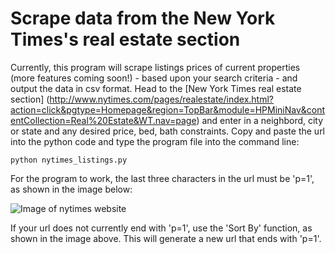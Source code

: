 # Scrape data from the New York Times's real estate section
Currently, this program will scrape listings prices of current properties (more features coming soon!) - based upon your search criteria - and output the data in csv format. Head to the [New York Times real estate section] (http://www.nytimes.com/pages/realestate/index.html?action=click&pgtype=Homepage&region=TopBar&module=HPMiniNav&contentCollection=Real%20Estate&WT.nav=page) and enter in a neighbord, city or state and any desired price, bed, bath constraints. Copy and paste the url into the python code and type the program file into the command line: 

<pre><code>python nytimes_listings.py</code></pre>

For the program to work, the last three characters in the url must be 'p=1', as shown in the image below: 

![Image of nytimes website](https://cloud.githubusercontent.com/assets/16641405/12241734/a83352ac-b849-11e5-9755-50e662099980.png)

If your url does not currently end with 'p=1', use the 'Sort By' function, as shown in the image above. This will generate a new url that ends with 'p=1'.

